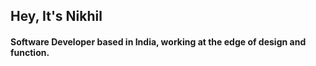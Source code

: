 <div width="50%">
  <h2>Hey, It's Nikhil</h2>
  <h4>Software Developer based in India, working at the edge of design and function.</h2>
  <div></div>
</div>
